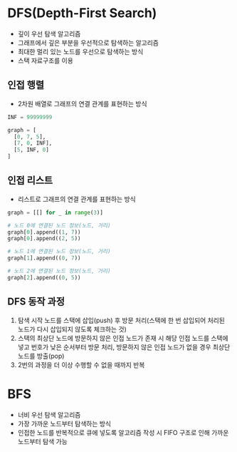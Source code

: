 
# DFS(Depth-First Search)
- 깊이 우선 탐색 알고리즘
- 그래프에서 깊은 부분을 우선적으로 탐색하는 알고리즘
- 최대한 멀리 있는 노드를 우선으로 탐색하는 방식
- 스택 자료구조를 이용

## 인접 행렬
- 2차원 배열로 그래프의 연결 관계를 표현하는 방식
~~~python
INF = 99999999

graph = [
  [0, 7, 5],
  [7, 0, INF],
  [5, INF, 0]
]

~~~

## 인접 리스트
- 리스트로 그래프의 연결 관계를 표현하는 방식
~~~python
graph = [[] for _ in range(3)]

# 노드 0에 연결된 노드 정보(노드, 거리)
graph[0].append((1, 7))
graph[0].append((2, 5))

# 노드 1에 연결된 노드 정보(노드, 거리)
graph[1].append((0, 7))

# 노드 2에 연결된 노드 정보(노드, 거리)
graph[2].append((0, 5))

~~~

## DFS 동작 과정
1. 탐색 시작 노드를 스택에 삽입(push) 후 방문 처리(스택에 한 번 삽입되어 처리된 노드가 다시 삽입되지 않도록 체크하는 것)
2. 스택의 최상단 노드에 방문하지 않은 인접 노드가 존재 시 해당 인접 노드를 스택에 넣고 번호가 낮은 순서부터 방문 처리, 방문하지 않은 인접 노드가 없을 경우 최상단 노드를 방출(pop)
3. 2번의 과정을 더 이상 수행할 수 없을 때까지 반복

# BFS
- 너비 우선 탐색 알고리즘
- 가장 가까운 노드부터 탐색하는 방식
- 인접한 노드를 반복적으로 큐에 넣도록 알고리즘 작성 시 FIFO 구조로 인해 가까운 노드부터 탐색 가능
